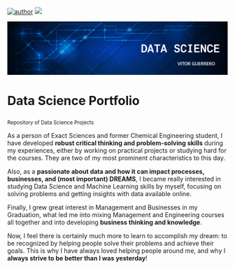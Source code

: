 [![author](https://img.shields.io/badge/author-vitorguerrero-red)](https://www.linkedin.com/in/vitorsallesguerrero07/) [![](https://img.shields.io/badge/python-3.7+-blue.svg)](https://www.python.org/downloads/release/python-365/)

<p align="center">
  <img src="BANNER.png" >
</p>

# Data Science Portfolio
<sub>Repository of Data Science Projects</sub>

As a person of Exact Sciences and former Chemical Engineering student, I have developed **robust critical thinking and problem-solving skills** during my experiences, either by working on practical projects or studying hard for the courses. They are two of my most prominent characteristics to this day.

Also, as a **passionate about data and how it can impact processes, businesses, and (most important) DREAMS**, I became really interested in studying Data Science and Machine Learning skills by myself, focusing on solving problems and getting insights with data available online.

Finally, I grew great interest in Management and Businesses in my Graduation, what led me into mixing Management and Engineering courses all together and into developing **business thinking and knowledge**.

Now, I feel there is certainly much more to learn to accomplish my dream: to be recognized by helping people solve their problems and achieve their goals. This is why I have always loved helping people around me, and why I **always strive to be better than I was yesterday**!
